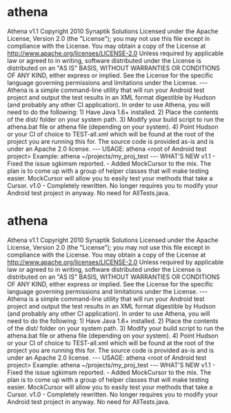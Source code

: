 # athena
 Athena v1.1   Copyright 2010 Synaptik Solutions    Licensed under the Apache License, Version 2.0 (the "License");   you may not use this file except in compliance with the License.   You may obtain a copy of the License at     http://www.apache.org/licenses/LICENSE-2.0     Unless required by applicable law or agreed to in writing, software   distributed under the License is distributed on an "AS IS" BASIS,   WITHOUT WARRANTIES OR CONDITIONS OF ANY KIND, either express or implied.   See the License for the specific language governing permissions and   limitations under the License.    ---  Athena is a simple command-line utility that will run your Android test project and output the test results in an XML format digestible by Hudson (and probably any other CI application).  In order to use Athena, you will need to do the following:  1) Have Java 1.6+ installed. 2) Place the contents of the dist/ folder on your system path. 3) Modify your build script to run the athena.bat file or athena file (depending    on your system). 4) Point Hudson or your CI of choice to TEST-all.xml which will be found at the    root of the project you are running this for.       The source code is provided as-is and is under an Apache 2.0 license.  ---  USAGE: athena &lt;root of Android test project> Example: athena ~/projects/my_proj_test  ---   WHAT'S NEW  v1.1 - Fixed the issue sgkimsm reported. - Added MockCursor to the mix. The plan is to come up with a group of helper classes   that will make testing easier. MockCursor will allow you to easily test your methods   that take a Cursor.  v1.0 - Completely rewritten. No longer requires you to modify your Android test project in anyway.   No need for AllTests.java. 
# athena
 Athena v1.1   Copyright 2010 Synaptik Solutions    Licensed under the Apache License, Version 2.0 (the "License");   you may not use this file except in compliance with the License.   You may obtain a copy of the License at     http://www.apache.org/licenses/LICENSE-2.0     Unless required by applicable law or agreed to in writing, software   distributed under the License is distributed on an "AS IS" BASIS,   WITHOUT WARRANTIES OR CONDITIONS OF ANY KIND, either express or implied.   See the License for the specific language governing permissions and   limitations under the License.    ---  Athena is a simple command-line utility that will run your Android test project and output the test results in an XML format digestible by Hudson (and probably any other CI application).  In order to use Athena, you will need to do the following:  1) Have Java 1.6+ installed. 2) Place the contents of the dist/ folder on your system path. 3) Modify your build script to run the athena.bat file or athena file (depending    on your system). 4) Point Hudson or your CI of choice to TEST-all.xml which will be found at the    root of the project you are running this for.       The source code is provided as-is and is under an Apache 2.0 license.  ---  USAGE: athena &lt;root of Android test project> Example: athena ~/projects/my_proj_test  ---   WHAT'S NEW  v1.1 - Fixed the issue sgkimsm reported. - Added MockCursor to the mix. The plan is to come up with a group of helper classes   that will make testing easier. MockCursor will allow you to easily test your methods   that take a Cursor.  v1.0 - Completely rewritten. No longer requires you to modify your Android test project in anyway.   No need for AllTests.java. 
